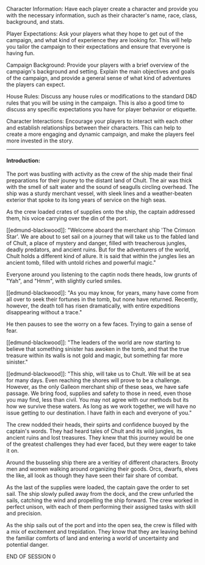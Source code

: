 Character Information: Have each player create a character and provide you with the necessary information, such as their character's name, race, class, background, and stats.   

Player Expectations: Ask your players what they hope to get out of the campaign, and what kind of experience they are looking for. This will help you tailor the campaign to their expectations and ensure that everyone is having fun.

Campaign Background: Provide your players with a brief overview of the campaign's background and setting. Explain the main objectives and goals of the campaign, and provide a general sense of what kind of adventures the players can expect.

House Rules: Discuss any house rules or modifications to the standard D&D rules that you will be using in the campaign. This is also a good time to discuss any specific expectations you have for player behavior or etiquette.

Character Interactions: Encourage your players to interact with each other and establish relationships between their characters. This can help to create a more engaging and dynamic campaign, and make the players feel more invested in the story.

--------

#### Introduction:
The port was bustling with activity as the crew of the ship made their final preparations for their jouney to the distant land of Chult. The air was thick with the smell of salt water and the sound of seagulls circling overhead. The ship was a sturdy merchant vessel, with sleek lines and a weather-beaten exterior that spoke to its long years of service on the high seas.

As the crew loaded crates of supplies onto the ship, the captain addressed them, his voice carrying over the din of the port. 

[[edmund-blackwood]]: "Welcome aboard the merchant ship 'The Crimson Star'. We are about to set sail on a journey that will take us to the fabled land of Chult, a place of mystery and danger, filled with treacherous jungles, deadly predators, and ancient ruins. But for the adventurers of the world, Chult holds a different kind of allure. It is said that within the jungles lies an ancient tomb, filled with untold riches and powerful magic."

Everyone around you listening to the captin nods there heads, low grunts of "Yah", and "Hmm", with slightly curled smiles.

[[edmund-blackwood]]: "As you may know, for years, many have come from all over to seek their fortunes in the tomb, but none have returned. Recently, however, the death toll has risen dramatically, with entire expeditions disappearing without a trace."

He then pauses to see the worry on a few faces. Trying to gain a sense of fear.

[[edmund-blackwood]]: "The leaders of the world are now starting to believe that something sinister has awoken in the tomb, and that the true treasure within its walls is not gold and magic, but something far more sinister."

[[edmund-blackwood]]: "This ship, will take us to Chult. We will be at sea for many days. Even reaching the shores will prove to be a challenge. However, as the only Galleon merchant ship of these seas, we have safe passage. We bring food, supplies and safety to those in need, even those you may find, less than civil. You may not agree with our methods but its how we survive these waters. As long as we work together, we will have no issue getting to our destination. I have faith in each and everyone of you."

The crew nodded their heads, their spirts and confidence buoyed by the captain's words. They had heard tales of Chult and its wild jungles, its ancient ruins and lost treasures. They knew that this journey would be one of the greatest challenges they had ever faced, but they were eager to take it on.

Around the busseling ship there are a veritiey of different characters. Brooty men and women walking around organizing their goods. Orcs, dwarfs, elves the like, all look as though they have seen their fair share of combat. 

As the last of the supplies were loaded, the captain gave the order to set sail. The ship slowly pulled away from the dock, and the crew unfurled the sails, catching the wind and propelling the ship forward. The crew worked in perfect unison, with each of them performing their assigned tasks with skill and precision.

As the ship sails out of the port and into the open sea, the crew is filled with a mix of excitement and trepidation. They know that they are leaving behind the familiar comforts of land and entering a world of uncertainty and potential danger.

END OF SESSION 0


